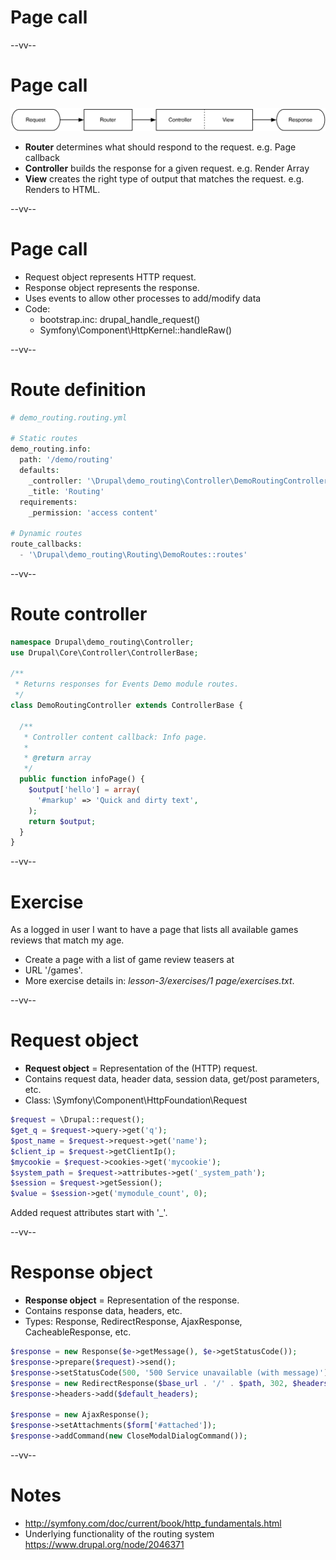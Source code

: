 # Page call

--vv--

# Page call

![Page call diagram](lesson-3/slides/images/page-call-diagram.png)

- **Router** determines what should respond to the request. e.g. Page callback
- **Controller** builds the response for a given request. e.g. Render Array
- **View** creates the right type of output that matches the request. e.g. Renders to HTML.

--vv--

# Page call
- Request object represents HTTP request.
- Response object represents the response.
- Uses events to allow other processes to add/modify data
- Code:
  - bootstrap.inc: drupal_handle_request()
  - Symfony\Component\HttpKernel::handleRaw()

--vv--

# Route definition
```php
# demo_routing.routing.yml

# Static routes
demo_routing.info:
  path: '/demo/routing'
  defaults:
    _controller: '\Drupal\demo_routing\Controller\DemoRoutingController::infoPage'
    _title: 'Routing'
  requirements:
    _permission: 'access content'

# Dynamic routes
route_callbacks:
  - '\Drupal\demo_routing\Routing\DemoRoutes::routes'
```

--vv--

# Route controller

```php
namespace Drupal\demo_routing\Controller;
use Drupal\Core\Controller\ControllerBase;

/**
 * Returns responses for Events Demo module routes.
 */
class DemoRoutingController extends ControllerBase {

  /**
   * Controller content callback: Info page.
   *
   * @return array
   */
  public function infoPage() {
    $output['hello'] = array(
      '#markup' => 'Quick and dirty text',
    );
    return $output;
  }
}
```

--vv--

# Exercise
As a logged in user I want to have a page that lists all available games reviews that match my age.

- Create a page with a list of game review teasers at 
- URL '/games'.
- More exercise details in: _lesson-3/exercises/1 page/exercises.txt_.

--vv--

# Request object
- **Request object** = Representation of the (HTTP) request.
- Contains request data, header data, session data, get/post parameters, etc.
- Class: \Symfony\Component\HttpFoundation\Request

```php
$request = \Drupal::request();
$get_q = $request->query->get('q');
$post_name = $request->request->get('name');
$client_ip = $request->getClientIp();
$mycookie = $request->cookies->get('mycookie');
$system_path = $request->attributes->get('_system_path');
$session = $request->getSession();
$value = $session->get('mymodule_count', 0);
``` 

Added request attributes start with '_'.

--vv--

# Response object
- **Response object** = Representation of the response.
- Contains response data, headers, etc.
- Types: Response, RedirectResponse, AjaxResponse, CacheableResponse, etc.

```php
$response = new Response($e->getMessage(), $e->getStatusCode());
$response->prepare($request)->send();
$response->setStatusCode(500, '500 Service unavailable (with message)');
$response = new RedirectResponse($base_url . '/' . $path, 302, $headers);
$response->headers->add($default_headers);

$response = new AjaxResponse();
$response->setAttachments($form['#attached']);
$response->addCommand(new CloseModalDialogCommand());
```

--vv--

# Notes
- http://symfony.com/doc/current/book/http_fundamentals.html 
- Underlying functionality of the routing system https://www.drupal.org/node/2046371
